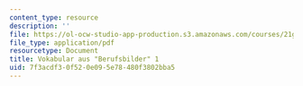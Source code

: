 ```yaml
---
content_type: resource
description: ''
file: https://ol-ocw-studio-app-production.s3.amazonaws.com/courses/21g-410-advanced-german-professional-communication-spring-2017/7f3acdf30f520e095e78480f3802bba5_21G_410s17_W07_M18.pdf
file_type: application/pdf
resourcetype: Document
title: Vokabular aus "Berufsbilder" 1
uid: 7f3acdf3-0f52-0e09-5e78-480f3802bba5
---
```

